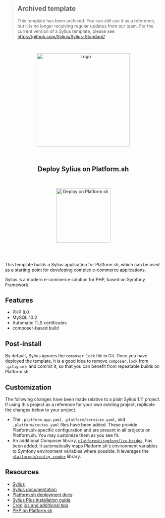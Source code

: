 > ## Archived template
>
> This template has been archived. You can still use it as a reference, but it is no longer receiving regular updates from our team.
> For the current version of a Sylius template, please see https://github.com/Sylius/Sylius-Standard/
<br />

<!-- Template logo -->
<p align="center">
    <a href="https://github.com/Sylius/Sylius-Standard/">
        <img src="https://demo.sylius.com/build/shop/images/logo.72a9465e.png" alt="Logo" width="300">
    </a>
</p>
<!-- Template title -->
<br/>
<h2 align="center">Deploy Sylius on Platform.sh</h2>

<!-- Deploy on Platform.sh button -->
<br />
<p align="center">
    <a href="https://console.platform.sh/projects/create-project?template=https://raw.githubusercontent.com/platformsh/templates-external/master/templates/sylius.template.yaml&utm_content=sylius&utm_source=github&utm_medium=button&utm_campaign=deploy_on_platform">
        <img src="https://platform.sh/images/deploy/lg-blue.svg" alt="Deploy on Platform.sh" width="175px" />
    </a>
</p>
<br/><br/>

This template builds a Sylius application for Platform.sh, which can be used as a starting point for developing complex e-commerce applications.

Sylius is a modern e-commerce solution for PHP, based on Symfony Framework.

## Features

- PHP 8.0
- MySQL 10.2
- Automatic TLS certificates
- composer-based build

## Post-install

By default, Sylius ignores the `composer.lock` file in Git. Once you have deployed the template, it is a good idea to remove `composer.lock` from `.gitignore` and commit it, so that you can benefit from repeatable builds on Platform.sh.

## Customization

The following changes have been made relative to a plain Sylius 1.11 project.  If using this project as a reference for your own existing project, replicate the changes below to your project.

* The `.platform.app.yaml`, `.platform/services.yaml`, and `.platform/routes.yaml` files have been added.  These provide Platform.sh-specific configuration and are present in all projects on Platform.sh.  You may customize them as you see fit.
* An additional Composer library, [`platformsh/symfonyflex-bridge`](https://github.com/platformsh/symfonyflex-bridge), has been added.  It automatically maps Platform.sh's environment variables to Symfony environment variables where possible.  It leverages the [`platformsh/config-reader`](https://github.com/platformsh/config-reader-php) library.

## Resources

- [Sylius](https://sylius.com)
- [Sylius documentation](https://docs.sylius.com/en/latest/)
- [Platform.sh deployment docs](https://docs.sylius.com/en/latest/cookbook/deployment/platform-sh.html)
- [Sylius Plus installation guide](https://docs.sylius.com/en/latest/cookbook/deployment/platform-sh.html#how-to-deploy-sylius-plus-to-platform-sh)
- [Cron jos and additional tips](https://docs.sylius.com/en/latest/cookbook/deployment/platform-sh.html#dive-deeper)
- [PHP on Platform.sh](https://docs.platform.sh/languages/php.html)

